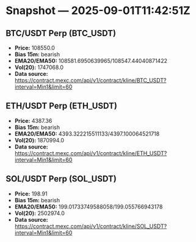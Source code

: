 # Snapshot — 2025-09-01T11:42:51Z

## BTC/USDT Perp (BTC_USDT)
- **Price:** 108550.0
- **Bias 15m:** bearish
- **EMA20/EMA50:** 108581.6950639965/108547.44040871422
- **Vol(20):** 1747068.0
- **Data source:** https://contract.mexc.com/api/v1/contract/kline/BTC_USDT?interval=Min1&limit=60

## ETH/USDT Perp (ETH_USDT)
- **Price:** 4387.36
- **Bias 15m:** bearish
- **EMA20/EMA50:** 4393.322215511133/4397.100064521718
- **Vol(20):** 1870994.0
- **Data source:** https://contract.mexc.com/api/v1/contract/kline/ETH_USDT?interval=Min1&limit=60

## SOL/USDT Perp (SOL_USDT)
- **Price:** 198.91
- **Bias 15m:** bearish
- **EMA20/EMA50:** 199.01733749588058/199.055766943178
- **Vol(20):** 2502974.0
- **Data source:** https://contract.mexc.com/api/v1/contract/kline/SOL_USDT?interval=Min1&limit=60
